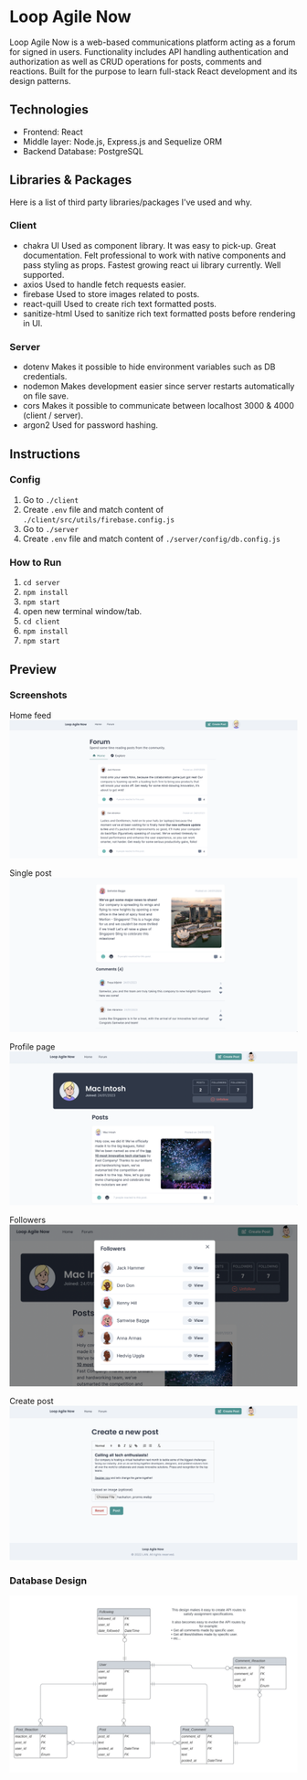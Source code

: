 # Loop Agile Now

Loop Agile Now is a web-based communications platform acting as a forum for signed in users.
Functionality includes API handling authentication and authorization as well as CRUD operations for posts, comments and reactions.
Built for the purpose to learn full-stack React development and its design patterns.

## Technologies

- Frontend: React
- Middle layer: Node.js, Express.js and Sequelize ORM
- Backend Database: PostgreSQL

## Libraries & Packages

Here is a list of third party libraries/packages I've used and why.

### Client

- chakra UI
  Used as component library. It was easy to pick-up. Great documentation. Felt professional to work with native components and pass styling as props. Fastest growing react ui library currently. Well supported.
- axios
  Used to handle fetch requests easier.
- firebase
  Used to store images related to posts.
- react-quill
  Used to create rich text formatted posts.
- sanitize-html
  Used to sanitize rich text formatted posts before rendering in UI.

### Server

- dotenv
  Makes it possible to hide environment variables such as DB credentials.
- nodemon
  Makes development easier since server restarts automatically on file save.
- cors
  Makes it possible to communicate between localhost 3000 & 4000 (client / server).
- argon2
  Used for password hashing.

## Instructions

### Config

1. Go to `./client`
2. Create `.env` file and match content of `./client/src/utils/firebase.config.js`
3. Go to `./server`
4. Create `.env` file and match content of `./server/config/db.config.js`

### How to Run

1. `cd server`
2. `npm install`
3. `npm start`
4. open new terminal window/tab.
5. `cd client`
6. `npm install`
7. `npm start`

## Preview
### Screenshots
Home feed
![home feed](https://raw.githubusercontent.com/simstrom/loop-agile/master/preview/home-feed.png)

Single post
![single post](https://raw.githubusercontent.com/simstrom/loop-agile/master/preview/single-post.png)

Profile page
![profile](https://raw.githubusercontent.com/simstrom/loop-agile/master/preview/profile.png)

Followers
![followers](https://raw.githubusercontent.com/simstrom/loop-agile/master/preview/followers.png)

Create post
![create post](https://raw.githubusercontent.com/simstrom/loop-agile/master/preview/new-post.png)

### Database Design

![DB Design](https://raw.githubusercontent.com/simstrom/loop-agile/master/preview/database_design.png)
